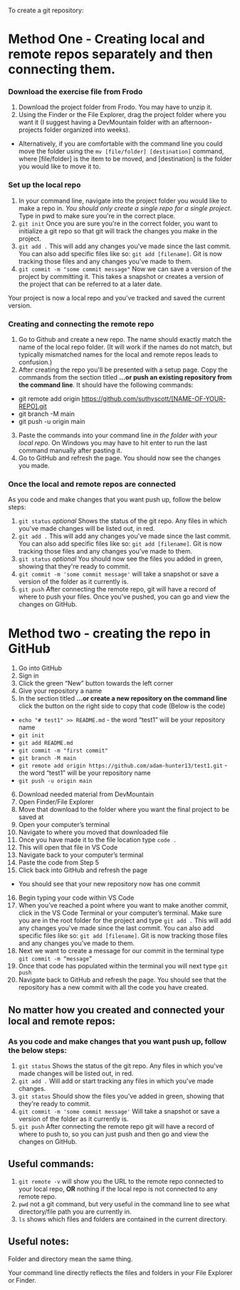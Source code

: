 To create a git repository: 


# Method One - Creating local and remote repos separately and then connecting them. 

### Download the exercise file from Frodo
1. Download the project folder from Frodo. You may have to unzip it. 
2. Using the Finder or the File Explorer, drag the project folder where you want it (I suggest having a DevMountain folder with an afternoon-projects folder organized into weeks).
 - Alternatively, if you are comfortable with the command line you could move the folder using the `mv [file/folder] [destination]` command, where [file/folder] is the item to be moved, and [destination] is the folder you would like to move it to. 
### Set up the local repo
1. In your command line, navigate into the project folder you would like to make a repo in. *You should only create a single repo for a single project*. Type in pwd to make sure you're in the correct place. 
2. `git init` Once you are sure you're in the correct folder, you want to initialize a git repo so that git will track the changes you make in the project. 
3. `git add .` This will add any changes you've made since the last commit. You can also add specific files like so: `git add [filename]`. Git is now tracking those files and any changes you've made to them. 
4. `git commit -m "some commit message"` Now we can save a version of the project by committing it. This takes a snapshot or creates a version of the project that can be referred to at a later date.

Your project is now a local repo and you've tracked and saved the current version. 

### Creating and connecting the remote repo
1. Go to Github and create a new repo. The name should exactly match the name of the local repo folder. (It will work if the names do not match, but typically mismatched names for the local and remote repos leads to confusion.)
2. After creating the repo you'll be presented with a setup page. Copy the commands from the section titled **…or push an existing repository from the command line**. It should have the following commands: 
 - git remote add origin https://github.com/suthyscott/[NAME-OF-YOUR-REPO].git
 - git branch -M main
 - git push -u origin main
3. Paste the commands into your command line *in the folder with your local repo*. On Windows you may have to hit enter to run the last command manually after pasting it. 
4. Go to GitHub and refresh the page. You should now see the changes you made. 

### Once the local and remote repos are connected
As you code and make changes that you want push up, follow the below steps:
1. `git status` *optional* Shows the status of the git repo. Any files in which you've made changes will be listed out, in red. 
2. `git add .` This will add any changes you've made since the last commit. You can also add specific files like so: `git add [filename]`. Git is now tracking those files and any changes you've made to them. 
3. `git status` *optional* You should now see the files you added in green, showing that they're ready to commit. 
4. `git commit -m 'some commit message'` will take a snapshot or save a version of the folder as it currently is. 
5. `git push` After connecting the remote repo, git will have a record of where to push your files. Once you've pushed, you can go and view the changes on GitHub. 



# Method two - creating the repo in GitHub

1.	Go into GitHub
2.	Sign in
3.	Click the green “New” button towards the left corner
4.	Give your repository a name
5.	In the section titled **…or create a new repository on the command line** click the button on the right side to copy that code (Below is the code)
  -	`echo "# test1" >> README.md` - the word “test1” will be your repository name
  - `git init`
  - `git add README.md`
  - `git commit -m "first commit"`
  - `git branch -M main`
  - `git remote add origin https://github.com/adam-hunter13/test1.git` - the word “test1” will be your repository name
  - `git push -u origin main`
6.	Download needed material from DevMountain
7.	Open Finder/File Explorer
8.	Move that download to the folder where you want the final project to be saved at
9.	Open your computer’s terminal
10.	Navigate to where you moved that downloaded file
11.	Once you have made it to the file location type `code .`
12.	This will open that file in VS Code
13.	Navigate back to your computer’s terminal
14.	Paste the code from Step 5
15.	Click back into GitHub and refresh the page
 - You should see that your new repository now has one commit
16.	Begin typing your code within VS Code
17.	When you’ve reached a point where you want to make another commit, click in the VS Code Terminal or your computer’s terminal. Make sure you are in the root folder for the project and type `git add .` This will add any changes you've made since the last commit. You can also add specific files like so: `git add [filename]`. Git is now tracking those files and any changes you've made to them. 
18.	Next we want to create a message for our commit in the terminal type `git commit -m “message”`
19.	Once that code has populated within the terminal you will next type `git push` 
20.	Navigate back to GitHub and refresh the page. You should see that the repository has a new commit with all the code you have created. 


## No matter how you created and connected your local and remote repos: 

### As you code and make changes that you want push up, follow the below steps:
1. `git status` Shows the status of the git repo. Any files in which you've made changes will be listed out, in red. 
2. `git add .` Will add or start tracking any files in which you've made changes. 
3. `git status` Should show the files you've added in green, showing that they're ready to commit. 
4. `git commit -m 'some commit message'` Will take a snapshot or save a version of the folder as it currently is. 
5. `git push` After connecting the remote repo git will have a record of where to push to, so you can just push and then go and view the changes on GitHub. 


## Useful commands:
1. `git remote -v` will show you the URL to the remote repo connected to your local repo, **OR** nothing if the local repo is not connected to any remote repo. 
3. `pwd` not a git command, but very useful in the command line to see what directory/file path you are currently in. 
4. `ls` shows which files and folders are contained in the current directory. 



## Useful notes:
Folder and directory mean the same thing. 

Your command line directly reflects the files and folders in your File Explorer or Finder. 